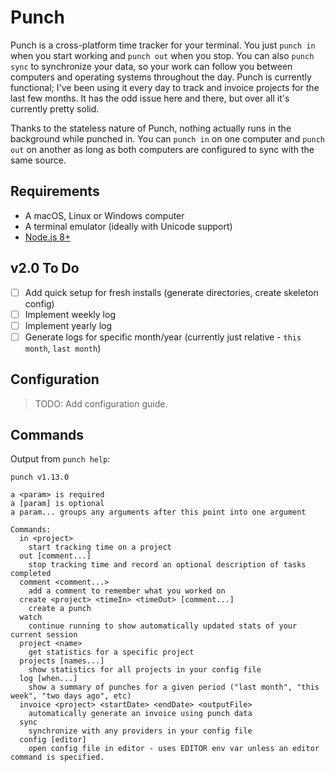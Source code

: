 # Punch

Punch is a cross-platform time tracker for your terminal. You just `punch in` when you start working and `punch out` when you stop. You can also `punch sync` to synchronize your data, so your work can follow you between computers and operating systems throughout the day. Punch is currently functional; I've been using it every day to track and invoice projects for the last few months. It has the odd issue here and there, but over all it's currently pretty solid.

Thanks to the stateless nature of Punch, nothing actually runs in the background while punched in. You can `punch in` on one computer and `punch out` on another as long as both computers are configured to sync with the same source.

## Requirements

- A macOS, Linux or Windows computer
- A terminal emulator (ideally with Unicode support)
- [Node.js 8+](https://nodejs.org/en/)

## v2.0 To Do

- [ ] Add quick setup for fresh installs (generate directories, create skeleton config)
- [ ] Implement weekly log
- [ ] Implement yearly log
- [ ] Generate logs for specific month/year (currently just relative - `this month`, `last month`)

## Configuration

> TODO: Add configuration guide.

## Commands

Output from `punch help`:

```
punch v1.13.0

a <param> is required
a [param] is optional
a param... groups any arguments after this point into one argument

Commands:
  in <project>
    start tracking time on a project
  out [comment...]
    stop tracking time and record an optional description of tasks completed
  comment <comment...>
    add a comment to remember what you worked on
  create <project> <timeIn> <timeOut> [comment...]
    create a punch
  watch
    continue running to show automatically updated stats of your current session
  project <name>
    get statistics for a specific project
  projects [names...]
    show statistics for all projects in your config file
  log [when...]
    show a summary of punches for a given period ("last month", "this week", "two days ago", etc)
  invoice <project> <startDate> <endDate> <outputFile>
    automatically generate an invoice using punch data
  sync
    synchronize with any providers in your config file
  config [editor]
    open config file in editor - uses EDITOR env var unless an editor command is specified.
```